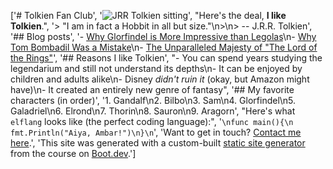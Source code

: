 ['# Tolkien Fan Club', '![JRR Tolkien sitting](/images/tolkien.png)', "Here's the deal, **I like Tolkien**.", '> "I am in fact a Hobbit in all but size."\n>\n> -- J.R.R. Tolkien', '## Blog posts', '- [Why Glorfindel is More Impressive than Legolas](/blog/glorfindel)\n- [Why Tom Bombadil Was a Mistake](/blog/tom)\n- [The Unparalleled Majesty of "The Lord of the Rings"](/blog/majesty)', '## Reasons I like Tolkien', "- You can spend years studying the legendarium and still not understand its depths\n- It can be enjoyed by children and adults alike\n- Disney _didn't ruin it_ (okay, but Amazon might have)\n- It created an entirely new genre of fantasy", '## My favorite characters (in order)', '1. Gandalf\n2. Bilbo\n3. Sam\n4. Glorfindel\n5. Galadriel\n6. Elrond\n7. Thorin\n8. Sauron\n9. Aragorn', "Here's what `elflang` looks like (the perfect coding language):", '```\nfunc main(){\n    fmt.Println("Aiya, Ambar!")\n}\n```', 'Want to get in touch? [Contact me here](/contact).', 'This site was generated with a custom-built [static site generator](https://www.boot.dev/courses/build-static-site-generator-python) from the course on [Boot.dev](https://www.boot.dev).']
